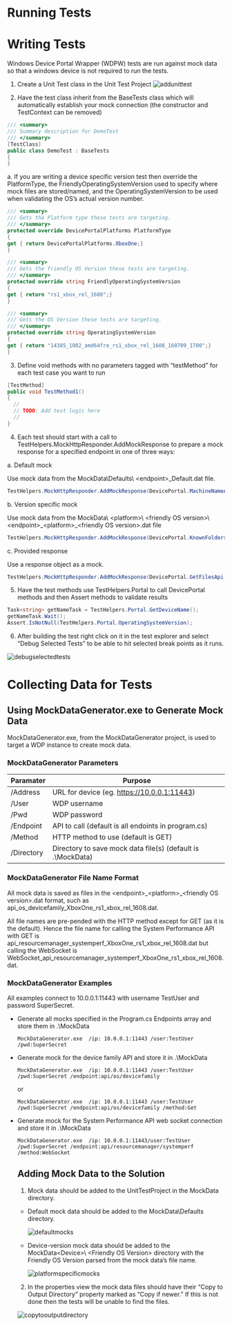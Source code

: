 # Running Tests
# Writing Tests

Windows Device Portal Wrapper (WDPW) tests are run against mock data so that a windows device is not required to run the tests.

1.	Create a Unit Test class in the Unit Test Project
  ![addunittest](https://cloud.githubusercontent.com/assets/1520739/17310088/225af006-57f7-11e6-834c-7735b7270d85.png)

2.	Have the test class inherit from the BaseTests class which will automatically establish your mock connection (the constructor and TestContext can be removed)

  ```c#
 /// <summary>
  /// Summary description for DemoTest
  /// </summary>
  [TestClass]
  public class DemoTest : BaseTests
  {
  }
  ```
  
  a. If you are writing a device specific version test then override the PlatformType, the FriendlyOperatingSystemVersion used to specify where mock files are stored/named, and the OperatingSystemVersion to be used when validating the OS’s actual version number.
  
  ```c#
 /// <summary>
/// Gets the Platform type these tests are targeting.
/// </summary>
protected override DevicePortalPlatforms PlatformType
{
  get { return DevicePortalPlatforms.XboxOne;}
}

/// <summary>
/// Gets the friendly OS Version these tests are targeting.
/// </summary>
protected override string FriendlyOperatingSystemVersion
{
  get { return "rs1_xbox_rel_1608";}
}

/// <summary>
/// Gets the OS Version these tests are targeting.
/// </summary>
protected override string OperatingSystemVersion
{
  get { return "14385_1002_amd64fre_rs1_xbox_rel_1608_160709_1700";}
}
  ```

3.	Define void methods with no parameters tagged with “testMethod” for each test case you want to run

  ```c#
  [TestMethod]
  public void TestMethod1()
  {
    //
    // TODO: Add test logic here
    //
  }
  ```

4. Each test should start with a call to TestHelpers.MockHttpResponder.AddMockResponse to prepare a mock response for a specified endpoint in one of three ways:

  a. Default mock
  
  Use mock data from the MockData\Defaults\ \<endpoint\>\_Default.dat file.
  ```c#
  TestHelpers.MockHttpResponder.AddMockResponse(DevicePortal.MachineNameApi, HttpMethods.Get);
  ```
  b. Version specific mock
  
  Use mock data from the MockData\ \<platform>\ \<friendly OS version\>\ \<endpoint\>\_\<platform\>\_\<friendly OS version\>.dat file
  ```c#
  TestHelpers.MockHttpResponder.AddMockResponse(DevicePortal.KnownFoldersApi, this.PlatformType, this.FriendlyOperatingSystemVersion, HttpMethods.Get);
  ```
  c. Provided response
  
  Use a response object as a mock.
  ```c#
  TestHelpers.MockHttpResponder.AddMockResponse(DevicePortal.GetFilesApi, response, HttpMethods.Get);
  ```
5. Have the test methods use TestHelpers.Portal to call DevicePortal methods and then Assert methods to validate results

  ```c#
  Task<string> getNameTask = TestHelpers.Portal.GetDeviceName();
  getNameTask.Wait();
  Assert.IsNotNull(TestHelpers.Portal.OperatingSystemVersion);
  ```
  
6. After building the test right click on it in the test explorer and select “Debug Selected Tests” to be able to hit selected break points as it runs.

  ![debugselectedtests](https://cloud.githubusercontent.com/assets/1520739/17310093/27a33636-57f7-11e6-8cab-45620c167dcf.png)

# Collecting Data for Tests

## Using MockDataGenerator.exe to Generate Mock Data

MockDataGenerator.exe, from the MockDataGenerator project, is used to target a WDP instance to create mock data.

### MockDataGenerator Parameters

| Paramater               | Purpose                                        |
|-------------------------|------------------------------------------------|
| /Address                | URL for device (eg. https://10.0.0.1:11443)    |
| /User                   | WDP username                                   |
| /Pwd                    | WDP password                                   |
| /Endpoint               | API to call (default is all endoints in program.cs)   |
| /Method                 | HTTP method to use (default is GET)            |
| /Directory              | Directory to save mock data file(s) (default is .\MockData) |

### MockDataGenerator File Name Format

All mock data is saved as files in the \<endpoint\>\_\<platform\>\_\<friendly OS version\>.dat format, such as api_os_devicefamily_XboxOne_rs1_xbox_rel_1608.dat. 

All file names are pre-pended with the HTTP method except for GET (as it is the default). Hence the file name for calling the System Performance API with GET is api_resourcemanager_systemperf_XboxOne_rs1_xbox_rel_1608.dat but calling the WebSocket is WebSocket_api_resourcemanager_systemperf_XboxOne_rs1_xbox_rel_1608.dat.

### MockDataGenerator Examples

All examples connect to 10.0.0.1:11443 with username TestUser and password SuperSecret.
* Generate all mocks specified in the Program.cs Endpoints array and store them in .\MockData

  ```shell
  MockDataGenerator.exe  /ip: 10.0.0.1:11443 /user:TestUser /pwd:SuperSecret
  ```

* Generate mock for the device family API and store it in .\MockData
  
  ```shell
  MockDataGenerator.exe  /ip: 10.0.0.1:11443 /user:TestUser /pwd:SuperSecret /endpoint:api/os/devicefamily
  ```
  or
  ```shell
  MockDataGenerator.exe  /ip: 10.0.0.1:11443 /user:TestUser /pwd:SuperSecret /endpoint:api/os/devicefamily /method:Get
  ```
  
* Generate mock for the System Performance API web socket connection and store it in .\MockData

  ```shell
  MockDataGenerator.exe  /ip: 10.0.0.1:11443/user:TestUser /pwd:SuperSecret /endpoint:api/resourcemanager/systemperf /method:WebSocket
  ```
  
  ## Adding Mock Data to the Solution
  
  1. Mock data should be added to the UnitTestProject in the MockData directory. 
  
    * Default mock data should be added to the MockData\Defaults directory.
    
      ![defaultmocks](https://cloud.githubusercontent.com/assets/1520739/17312218/ff62b160-5805-11e6-92f9-0934fc50b961.png)

  
    * Device-version mock data should be added to the MockData<Device\>\ \<Friendly OS Version\> directory with the Friendly OS Version parsed from the mock data’s file name.
    
      ![platformspecificmocks](https://cloud.githubusercontent.com/assets/1520739/17312269/5248edf4-5806-11e6-833e-cb2445ffc0f1.png)

  
  2. In the properties view the mock data files should have their “Copy to Output Directory” property marked as “Copy if newer.” If this is not done then the tests will be unable to find the files.
  
    ![copytooutputdirectory](https://cloud.githubusercontent.com/assets/1520739/17312271/55911450-5806-11e6-9616-eaf7de842121.png)

